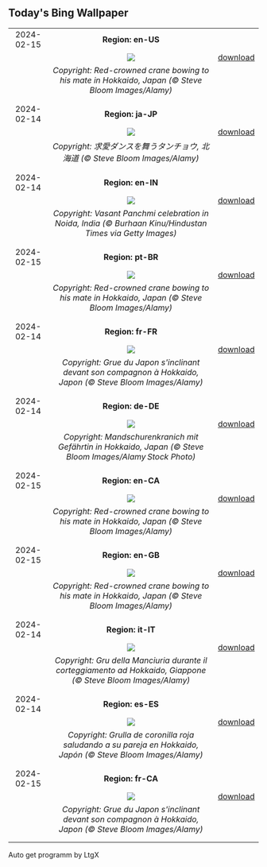 ## Today's Bing Wallpaper
|      |      |      |
| :----: | :----: | :----: |
|2024-02-15|**Region: en-US**||
||![](https://www.bing.com/th?id=OHR.BowingCrane_EN-US7534977512_UHD.jpg&pid=hp&w=1152&h=648&rs=1&c=4)| [download](https://www.bing.com/th?id=OHR.BowingCrane_EN-US7534977512_UHD.jpg)|
||*Copyright: Red-crowned crane bowing to his mate in Hokkaido, Japan (© Steve Bloom Images/Alamy)*
||
|||
|2024-02-14|**Region: ja-JP**||
||![](https://www.bing.com/th?id=OHR.BowingCrane_JA-JP6968020887_UHD.jpg&pid=hp&w=1152&h=648&rs=1&c=4)| [download](https://www.bing.com/th?id=OHR.BowingCrane_JA-JP6968020887_UHD.jpg)|
||*Copyright: 求愛ダンスを舞うタンチョウ, 北海道 (© Steve Bloom Images/Alamy)*
||
|||
|2024-02-14|**Region: en-IN**||
||![](https://www.bing.com/th?id=OHR.VasantPanchamiIN_EN-IN0210941348_UHD.jpg&pid=hp&w=1152&h=648&rs=1&c=4)| [download](https://www.bing.com/th?id=OHR.VasantPanchamiIN_EN-IN0210941348_UHD.jpg)|
||*Copyright: Vasant Panchmi celebration in Noida, India (© Burhaan Kinu/Hindustan Times via Getty Images)*
||
|||
|2024-02-15|**Region: pt-BR**||
||![](https://www.bing.com/th?id=OHR.BowingCrane_PT-BR4236124881_UHD.jpg&pid=hp&w=1152&h=648&rs=1&c=4)| [download](https://www.bing.com/th?id=OHR.BowingCrane_PT-BR4236124881_UHD.jpg)|
||*Copyright: Red-crowned crane bowing to his mate in Hokkaido, Japan (© Steve Bloom Images/Alamy)*
||
|||
|2024-02-14|**Region: fr-FR**||
||![](https://www.bing.com/th?id=OHR.BowingCrane_FR-FR5228524278_UHD.jpg&pid=hp&w=1152&h=648&rs=1&c=4)| [download](https://www.bing.com/th?id=OHR.BowingCrane_FR-FR5228524278_UHD.jpg)|
||*Copyright: Grue du Japon s'inclinant devant son compagnon à Hokkaido, Japon (© Steve Bloom Images/Alamy)*
||
|||
|2024-02-14|**Region: de-DE**||
||![](https://www.bing.com/th?id=OHR.BowingCrane_DE-DE6578691031_UHD.jpg&pid=hp&w=1152&h=648&rs=1&c=4)| [download](https://www.bing.com/th?id=OHR.BowingCrane_DE-DE6578691031_UHD.jpg)|
||*Copyright: Mandschurenkranich mit Gefährtin in Hokkaido, Japan (© Steve Bloom Images/Alamy Stock Photo)*
||
|||
|2024-02-15|**Region: en-CA**||
||![](https://www.bing.com/th?id=OHR.BowingCrane_EN-CA2979553656_UHD.jpg&pid=hp&w=1152&h=648&rs=1&c=4)| [download](https://www.bing.com/th?id=OHR.BowingCrane_EN-CA2979553656_UHD.jpg)|
||*Copyright: Red-crowned crane bowing to his mate in Hokkaido, Japan (© Steve Bloom Images/Alamy)*
||
|||
|2024-02-15|**Region: en-GB**||
||![](https://www.bing.com/th?id=OHR.BowingCrane_EN-GB2663827319_UHD.jpg&pid=hp&w=1152&h=648&rs=1&c=4)| [download](https://www.bing.com/th?id=OHR.BowingCrane_EN-GB2663827319_UHD.jpg)|
||*Copyright: Red-crowned crane bowing to his mate in Hokkaido, Japan (© Steve Bloom Images/Alamy)*
||
|||
|2024-02-14|**Region: it-IT**||
||![](https://www.bing.com/th?id=OHR.BowingCrane_IT-IT9417947557_UHD.jpg&pid=hp&w=1152&h=648&rs=1&c=4)| [download](https://www.bing.com/th?id=OHR.BowingCrane_IT-IT9417947557_UHD.jpg)|
||*Copyright: Gru della Manciuria durante il corteggiamento ad Hokkaido, Giappone (© Steve Bloom Images/Alamy)*
||
|||
|2024-02-14|**Region: es-ES**||
||![](https://www.bing.com/th?id=OHR.BowingCrane_ES-ES1063645662_UHD.jpg&pid=hp&w=1152&h=648&rs=1&c=4)| [download](https://www.bing.com/th?id=OHR.BowingCrane_ES-ES1063645662_UHD.jpg)|
||*Copyright: Grulla de coronilla roja saludando a su pareja en Hokkaido, Japón (© Steve Bloom Images/Alamy)*
||
|||
|2024-02-15|**Region: fr-CA**||
||![](https://www.bing.com/th?id=OHR.BowingCrane_FR-CA8809114758_UHD.jpg&pid=hp&w=1152&h=648&rs=1&c=4)| [download](https://www.bing.com/th?id=OHR.BowingCrane_FR-CA8809114758_UHD.jpg)|
||*Copyright: Grue du Japon s'inclinant devant son compagnon à Hokkaido, Japon (© Steve Bloom Images/Alamy)*
||
|||

Auto get programm by LtgX
